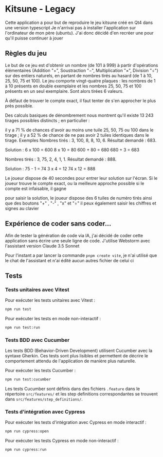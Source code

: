 # Kitsune - Legacy

Cette application a pour but de reproduire le jeu kitsune créé en Qt4 dans une version typescript
Je n'arrivai pas à installer l'application sur l'ordinateur de mon père (ubuntu). J'ai donc décidé d'en recréer une pour qu'il puisse continuer à jouer


## Règles du jeu

Le but de ce jeu est d'obtenir un nombre (de 101 à 999) à partir d'opérations élémentaires (Addition "+", Soustraction "−", Multiplication "×", Division "÷") sur des entiers naturels, en partant de nombres tirés au hasard (de 1 à 10, 25, 50, 75 et 100). 
Le jeu comporte vingt-quatre plaques : les nombres de 1 à 10 présents en double exemplaire et les nombres 25, 50, 75 et 100 présents en un seul exemplaire. Sont alors tirées 6 valeurs.

À défaut de trouver le compte exact, il faut tenter de s'en approcher le plus près possible.

Des calculs basiques de dénombrement nous montrent qu'il existe 13 243 tirages possibles distincts ; en particulier :

il y a 71 % de chances d'avoir au moins une tuile 25, 50, 75 ou 100 dans le tirage ;
il y a 52 % de chance de ne pas avoir 2 tuiles identiques dans le tirage.
Exemples
Nombres tirés : 3, 100, 8, 8, 10, 6.
Résultat demandé : 683.


Solution :
6 x 100 = 600
8 x 10 = 80
600 + 80 = 680
680 + 3 = 683

Nombres tirés : 3, 75, 2, 4, 1, 1.
Résultat demandé : 888.


Solution :
75 - 1 = 74
3 x 4 = 12
74 x 12 = 888

Le joueur dispose de 40 secondes pour entrer leur solution sur l'écran. 
Si le joueur trouve le compte exact, ou la meilleure approche possible si le compte est infaisable, il gagne

pour saisir la solution, le joueur dispose des 6 tuiles de numéro tirés ainsi que des boutons "+" , "-" , "x" et "÷"
il peux également saisir les chiffres et signes au clavier

## Expérience de coder sans coder...

Afin de tester la génération de code via IA, j'ai décidé de coder cette application sans écrire une seule ligne de code.
J'utilise Webstorm avec l'assistant version Claude 3.5 Sonnet

Pour l'instant a par lancer la commande `pnpm create vite`, je n'ai utilisé que le chat de l'assistant et n'ai édité aucun autres fichier de celui ci

## Tests

### Tests unitaires avec Vitest

Pour exécuter les tests unitaires avec Vitest :

```bash
npm run test
```

Pour exécuter les tests en mode non-interactif :

```bash
npm run test:run
```

### Tests BDD avec Cucumber

Les tests BDD (Behavior-Driven Development) utilisent Cucumber avec la syntaxe Gherkin. Ces tests sont plus lisibles et permettent de décrire le comportement attendu de l'application de manière plus naturelle.

Pour exécuter les tests Cucumber :

```bash
npm run test:cucumber
```

Les tests Cucumber sont définis dans des fichiers `.feature` dans le répertoire `src/features/` et les step definitions correspondantes se trouvent dans `src/features/step_definitions/`.

### Tests d'intégration avec Cypress

Pour exécuter les tests d'intégration avec Cypress en mode interactif :

```bash
npm run cypress:open
```

Pour exécuter les tests Cypress en mode non-interactif :

```bash
npm run cypress:run
```

